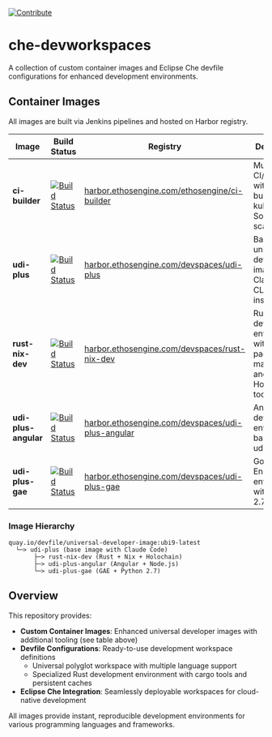 [![Contribute](https://www.eclipse.org/che/contribute.svg)](https://code.ethosengine.com/#https://github.com/ethosengine/che-devworkspaces) 
# che-devworkspaces

A collection of custom container images and Eclipse Che devfile configurations for enhanced development environments.

## Container Images

All images are built via Jenkins pipelines and hosted on Harbor registry.

| Image | Build Status | Registry | Description |
|-------|-------------|----------|-------------|
| **ci-builder** | [![Build Status](https://jenkins.ethosengine.com/buildStatus/icon?job=devspaces-ci-builder)](https://jenkins.ethosengine.com/job/devspaces-ci-builder/) | [harbor.ethosengine.com/ethosengine/ci-builder](https://harbor.ethosengine.com/harbor/projects/2/repositories/ci-builder) | Multi-tool CI/CD image with nerdctl, buildctl, kubectl, SonarQube scanner |
| **udi-plus** | [![Build Status](https://jenkins.ethosengine.com/buildStatus/icon?job=devspaces-udi-plus)](https://jenkins.ethosengine.com/job/devspaces-udi-plus/) | [harbor.ethosengine.com/devspaces/udi-plus](https://harbor.ethosengine.com/harbor/projects/3/repositories/udi-plus) | Base universal developer image with Claude Code CLI pre-installed |
| **rust-nix-dev** | [![Build Status](https://jenkins.ethosengine.com/buildStatus/icon?job=devspaces-rust-nix-dev)](https://jenkins.ethosengine.com/job/devspaces-rust-nix-dev/) | [harbor.ethosengine.com/devspaces/rust-nix-dev](https://harbor.ethosengine.com/harbor/projects/3/repositories/rust-nix-dev) | Rust development environment with Nix package manager and Holochain tooling |
| **udi-plus-angular** | [![Build Status](https://jenkins.ethosengine.com/buildStatus/icon?job=devspaces-udi-plus-angular)](https://jenkins.ethosengine.com/job/devspaces-udi-plus-angular/) | [harbor.ethosengine.com/devspaces/udi-plus-angular](https://harbor.ethosengine.com/harbor/projects/3/repositories/udi-plus-angular) | Angular development environment based on udi-plus |
| **udi-plus-gae** | [![Build Status](https://jenkins.ethosengine.com/buildStatus/icon?job=devspaces-udi-plus-gae)](https://jenkins.ethosengine.com/job/devspaces-udi-plus-gae/) | [harbor.ethosengine.com/devspaces/udi-plus-gae](https://harbor.ethosengine.com/harbor/projects/3/repositories/udi-plus-gae) | Google App Engine environment with Python 2.7 support |

### Image Hierarchy

```
quay.io/devfile/universal-developer-image:ubi9-latest
  └─> udi-plus (base image with Claude Code)
       ├─> rust-nix-dev (Rust + Nix + Holochain)
       ├─> udi-plus-angular (Angular + Node.js)
       └─> udi-plus-gae (GAE + Python 2.7)
```

## Overview

This repository provides:

- **Custom Container Images**: Enhanced universal developer images with additional tooling (see table above)
- **Devfile Configurations**: Ready-to-use development workspace definitions
  - Universal polyglot workspace with multiple language support
  - Specialized Rust development environment with cargo tools and persistent caches
- **Eclipse Che Integration**: Seamlessly deployable workspaces for cloud-native development

All images provide instant, reproducible development environments for various programming languages and frameworks.
